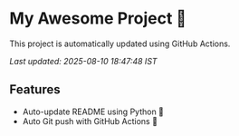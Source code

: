 # My Awesome Project 🚀

This project is automatically updated using GitHub Actions.

_Last updated: 2025-08-10 18:47:48 IST_

## Features
- Auto-update README using Python 🐍
- Auto Git push with GitHub Actions 🤖
